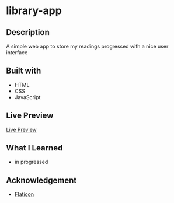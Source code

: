 # library-app

## Description

A simple web app to store my readings progressed with a nice user interface

## Built with

- HTML
- CSS
- JavaScript

## Live Preview

[Live Preview](https://thaqifazfar15.github.io/library-app/)

## What I Learned

- in progressed

## Acknowledgement
- [Flaticon](https://www.flaticon.com/free-icons/book)